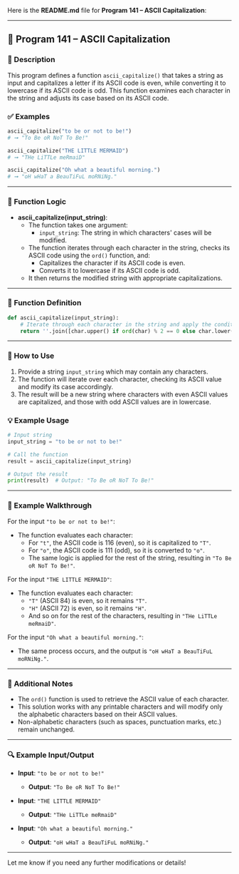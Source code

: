 Here is the **README.md** file for **Program 141 – ASCII Capitalization**:

---

## 📘 Program 141 – ASCII Capitalization

### 📝 Description  

This program defines a function `ascii_capitalize()` that takes a string as input and capitalizes a letter if its ASCII code is even, while converting it to lowercase if its ASCII code is odd. This function examines each character in the string and adjusts its case based on its ASCII code.

### ✅ Examples

```python
ascii_capitalize("to be or not to be!")
# ➞ "To Be oR NoT To Be!"

ascii_capitalize("THE LITTLE MERMAID")
# ➞ "THe LiTTLe meRmaiD"

ascii_capitalize("Oh what a beautiful morning.")
# ➞ "oH wHaT a BeauTiFuL moRNiNg."
```

---

### 🧠 Function Logic

- **ascii_capitalize(input_string)**:
  - The function takes one argument:
    - `input_string`: The string in which characters' cases will be modified.
  - The function iterates through each character in the string, checks its ASCII code using the `ord()` function, and:
    - Capitalizes the character if its ASCII code is even.
    - Converts it to lowercase if its ASCII code is odd.
  - It then returns the modified string with appropriate capitalizations.

---

### 🧠 Function Definition

```python
def ascii_capitalize(input_string):
    # Iterate through each character in the string and apply the condition
    return ''.join([char.upper() if ord(char) % 2 == 0 else char.lower() for char in input_string])
```

---

### 🔁 How to Use

1. Provide a string `input_string` which may contain any characters.
2. The function will iterate over each character, checking its ASCII value and modify its case accordingly.
3. The result will be a new string where characters with even ASCII values are capitalized, and those with odd ASCII values are in lowercase.

### 💡 Example Usage

```python
# Input string
input_string = "to be or not to be!"

# Call the function
result = ascii_capitalize(input_string)

# Output the result
print(result)  # Output: "To Be oR NoT To Be!"
```

---

### 🧠 Example Walkthrough

For the input `"to be or not to be!"`:

- The function evaluates each character:
  - For `"t"`, the ASCII code is 116 (even), so it is capitalized to `"T"`.
  - For `"o"`, the ASCII code is 111 (odd), so it is converted to `"o"`.
  - The same logic is applied for the rest of the string, resulting in `"To Be oR NoT To Be!"`.

For the input `"THE LITTLE MERMAID"`:

- The function evaluates each character:
  - `"T"` (ASCII 84) is even, so it remains `"T"`.
  - `"H"` (ASCII 72) is even, so it remains `"H"`.
  - And so on for the rest of the characters, resulting in `"THe LiTTLe meRmaiD"`.

For the input `"Oh what a beautiful morning."`:

- The same process occurs, and the output is `"oH wHaT a BeauTiFuL moRNiNg."`.

---

### 🧠 Additional Notes

- The `ord()` function is used to retrieve the ASCII value of each character.
- This solution works with any printable characters and will modify only the alphabetic characters based on their ASCII values.
- Non-alphabetic characters (such as spaces, punctuation marks, etc.) remain unchanged.

---

### 🔍 Example Input/Output

- **Input**: `"to be or not to be!"`
  - **Output**: `"To Be oR NoT To Be!"`

- **Input**: `"THE LITTLE MERMAID"`
  - **Output**: `"THe LiTTLe meRmaiD"`

- **Input**: `"Oh what a beautiful morning."`
  - **Output**: `"oH wHaT a BeauTiFuL moRNiNg."`

---

Let me know if you need any further modifications or details!

